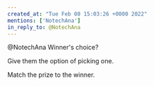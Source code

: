 ```yaml
---
created_at: "Tue Feb 08 15:03:26 +0000 2022"
mentions: ['NotechAna']
in_reply_to: @NotechAna
---
```


@NotechAna Winner's choice?

Give them the option of picking one. 

Match the prize to the winner.